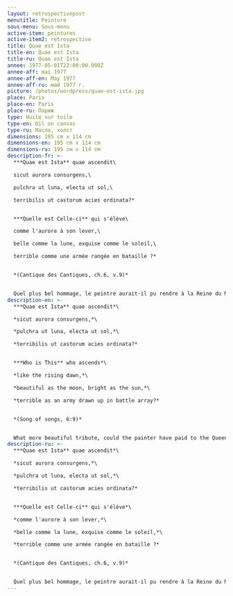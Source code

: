 ```yaml
---
layout: retrospectivepost
menutitle: Peinture
sous-menu: Sous-menu
active-item: peintures
active-item2: retrospective
title: Quae est Ista
title-en: Quae est Ista
title-ru: Quae est Ista
annee: 1977-05-01T22:00:00.000Z
annee-aff: mai 1977
annee-aff-en: May 1977
annee-aff-ru: май 1977 г.
picture: /photos/wordpress/quae-est-ista.jpg
place: Paris
place-en: Paris
place-ru: Париж
type: Huile sur toile
type-en: Oil on canvas
type-ru: Масло, холст
dimensions: 195 cm x 114 cm
dimensions-en: 195 cm x 114 cm
dimensions-ru: 195 см x 114 см
description-fr: >-
  ***Quae est Ista** quae ascendit\

  sicut aurora consurgens,\

  pulchra ut luna, electa ut sol,\

  terribilis ut castorum acies ordinata?* 


  ***Quelle est Celle-ci** qui s'élève\

  comme l'aurore à son lever,\

  belle comme la lune, exquise comme le soleil,\

  terrible comme une armée rangée en bataille ?* 


  *(Cantique des Cantiques, ch.6, v.9)*


  Quel plus bel hommage, le peintre aurait-il pu rendre à la Reine du Monde, que cette œuvre magnifique, pleine de majesté, la toute dernière , peinte trois mois seulement avant sa mort ?
description-en: >-
  ***Quae est Ista** quae ascendit*\

  *sicut aurora consurgens,*\

  *pulchra ut luna, electa ut sol,*\

  *terribilis ut castorum acies ordinata?* 


  ***Who is This** who ascends*\

  *like the rising dawn,*\

  *beautiful as the moon, bright as the sun,*\

  *terrible as an army drawn up in battle array?* 


  *(Song of songs, 6:9)*


  What more beautiful tribute, could the painter have paid to the Queen of the World, than this magnificent work, full of majesty, his very last, painted three months before his death?
description-ru: >-
  ***Quae est Ista** quae ascendit*\

  *sicut aurora consurgens,*\

  *pulchra ut luna, electa ut sol,*\

  *terribilis ut castorum acies ordinata?* 


  ***Quelle est Celle-ci** qui s'élève*\

  *comme l'aurore à son lever,*\

  *belle comme la lune, exquise comme le soleil,*\

  *terrible comme une armée rangée en bataille ?* 


  *(Cantique des Cantiques, ch.6, v.9)*


  Quel plus bel hommage, le peintre aurait-il pu rendre à la Reine du Monde, que cette œuvre magnifique, pleine de majesté, la toute dernière , peinte trois mois seulement avant sa mort ?
---
```


